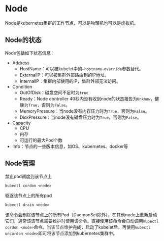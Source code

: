 # Node

Node是kubernetes集群的工作节点，可以是物理机也可以是虚拟机。

## Node的状态

Node包括如下状态信息：

- Address
  - HostName：可以被kubelet中的`—hostname-override`参数替代。
  - ExternalIP：可以被集群外部路由到的IP地址。
  - InternalIP：集群内部使用的IP，集群外部无法访问。
- Condition
  - OutOfDisk：磁盘空间不足时为`true`
  - Ready：Node controller 40秒内没有收到node的状态报告为`Unknow`，健康为`True`，否则为`False`。
  - MemoryPressure：当node没有内存压力时为`True`，否则为`False`。
  - DiskPressure：当node没有磁盘压力时为`True`，否则为`False`。
- Capacity
  - CPU
  - 内存
  - 可运行的最大Pod个数
- Info：节点的一些版本信息，如OS、kubernetes、docker等

## Node管理

禁止pod调度到该节点上

```
kubectl cordon <node>
```

驱逐该节点上的所有pod

```
kubectl drain <node>
```

该命令会删除该节点上的所有Pod（DaemonSet除外），在其他node上重新启动它们，通常该该节点需要维护时使用该命令。直接使用该命令会自动调用`kubectl cordon <node>`命令。当该节点维护完成，启动了kubelet后，再使用`kubectl uncordon <node>`即可将该节点添加到kubernetes集群中。